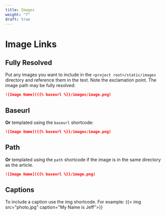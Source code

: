 ```yaml
---
title: Images
weight: "7"
draft: true
---
```


# Image Links

## Fully Resolved

Put any images you want to include in the `<project root>/static/images` directory and reference them in the text. Note the exclamation point.
The image path may be fully resolved:


```md
![Image Name]({{% baseurl %}}/images/image.png)
```


## Baseurl

**Or** templated using the `baseurl` shortcode:


```md
![Image Name]({{% baseurl %}}/images/image.png)
```


## Path

**Or** templated using the `path` shortcode if the image is in the same directory as the article.


```md
![Image Name]({{% baseurl %}}/image.png)
```


## Captions

To include a caption use the img shortcode. For example:
{{< img src="photo.jpg" caption="My Name is Jeff">}}

